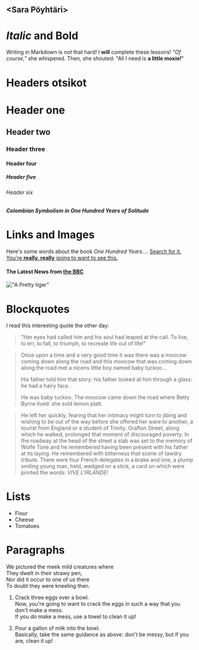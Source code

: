 ## <Sara Pöyhtäri>

# _Italic_ and **Bold**

Writing in Markdown is _not_ that hard!
I **will** complete these lessons!
_"Of course,"_ she whispered. Then, she shouted: "All I need is **a little moxie!**"

# Headers otsikot

# Header one
## Header two
### Header three
#### Header four
##### Header five
###### Header six
#### _Colombian Symbolism in One Hundred Years of Solitude_

# Links and Images
Here's some words about the book _One Hundred Years..._.
[Search for it.](www.google.com)
[You're **really, really** going to want to see this.](www.dailykitten.com)
#### The Latest News from [the BBC](www.bbc.com/news:)
!["A Pretty tiger"](https://upload.wikimedia.org/wikipedia/commons/5/56/Tiger.50.jpg)

# Blockquotes
I read this interesting quote the other day:

>"Her eyes had called him and his soul had leaped at the call. To live, to err, to fall, to triumph, to recreate life out of life!"

>Once upon a time and a very good time it was there was a moocow coming down along the road and this moocow that was coming down along the road met a nicens little boy named baby tuckoo...
>
>His father told him that story: his father looked at him through a glass: he had a hairy face.
>
>He was baby tuckoo. The moocow came down the road where Betty Byrne lived: she sold lemon platt.

>He left her quickly, fearing that her intimacy might turn to jibing and wishing to be out of the way before she offered her ware to another, a tourist from England or a student of Trinity. Grafton Street, along which he walked, prolonged that moment of discouraged poverty. In the roadway at the head of the street a slab was set to the memory of Wolfe Tone and he remembered having been present with his father at its laying. He remembered with bitterness that scene of tawdry tribute. There were four French delegates in a brake and one, a plump smiling young man, held, wedged on a stick, a card on which were printed the words: _VIVE L'IRLANDE_!

# Lists
* Flour 
*  Cheese 
*  Tomatoes

# Paragraphs
We pictured the meek mild creatures where  
They dwelt in their strawy pen,  
Nor did it occur to one of us there  
To doubt they were kneeling then.  
1. Crack three eggs over a bowl.    
Now, you're going to want to crack the eggs in such a way   that you don't make a mess.  
If you _do_ make a mess, use a towel to clean it up!  

2. Pour a gallon of milk into the bowl.  
Basically, take the same guidance as above: don't be messy,   but if you are, clean it up!  